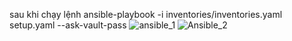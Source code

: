 
sau khi chạy lệnh ansible-playbook -i inventories/inventories.yaml setup.yaml --ask-vault-pass
![ansible_1](https://github.com/blackcat4347/Viettel-Digital-Talent-2023/assets/89696744/0955afe0-abb5-4414-8c72-2ff7854f966c)
![Ansible_2](https://github.com/blackcat4347/Viettel-Digital-Talent-2023/assets/89696744/b72765e6-7b5f-4289-9d5d-ef63bce09e16)
